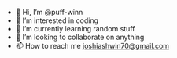 - 👋 Hi, I’m @puff-winn
- 👀 I’m interested in coding
- 🌱 I’m currently learning random stuff
- 💞️ I’m looking to collaborate on anything
- 📫 How to reach me joshiashwin70@gmail.com

<!---
puff-winn/puff-winn is a ✨ special ✨ repository because its `README.md` (this file) appears on your GitHub profile.
You can click the Preview link to take a look at your changes.
--->

